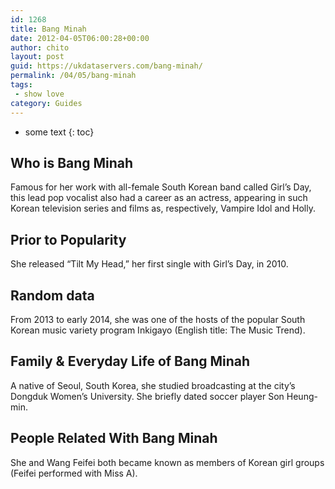 ```yaml
---
id: 1268
title: Bang Minah
date: 2012-04-05T06:00:28+00:00
author: chito
layout: post
guid: https://ukdataservers.com/bang-minah/
permalink: /04/05/bang-minah
tags:
 - show love
category: Guides
---
```


* some text
{: toc}


## Who is  Bang Minah
                  
                  
                  
Famous for her work with all-female South Korean band called Girl&#8217;s Day, this lead pop vocalist also had a career as an actress, appearing in such Korean television series and films as, respectively, Vampire Idol and Holly.
                  
                
                
                
## Prior to Popularity 
                  
                  
                  
She released &#8220;Tilt My Head,&#8221; her first single with Girl&#8217;s Day, in 2010.
                  
                
                
                
## Random data 
                  
                  
                  
From 2013 to early 2014, she was one of the hosts of the popular South Korean music variety program Inkigayo (English title: The Music Trend).
                  
                
                
                
## Family & Everyday Life of Bang Minah
                  
                  
                  
A native of Seoul, South Korea, she studied broadcasting at the city&#8217;s Dongduk Women&#8217;s University. She briefly dated soccer player Son Heung-min.
                  
                
                
                
## People Related With  Bang Minah
                  
                  
                  
She and Wang Feifei both became known as members of Korean girl groups (Feifei performed with Miss A).
                  
                
              
            
          
          
          
    
    
  
